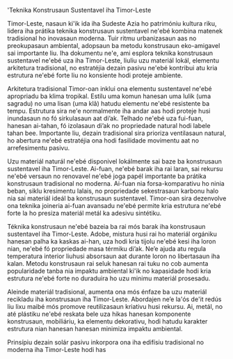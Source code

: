 'Teknika Konstrusaun Sustentavel iha Timor-Leste

Timor-Leste, nasaun ki'ik ida iha Sudeste Azia ho patrimóniu kultura riku, lidera iha prátika teknika konstrusaun sustentavel ne'ebé kombina matenek tradisional ho inovasaun moderna. Tuir ritmu urbanizasaun aas no preokupasaun ambiental, adopsaun ba metodu konstrusaun eko-amigavel sai importante liu. Iha dokumentu ne'e, ami esplora teknika konstrusaun sustentavel ne'ebé uza iha Timor-Leste, liuliu uzu materiál lokál, elementu arkitetura tradisional, no estratéjia dezain pasivu ne'ebé kontribui atu kria estrutura ne'ebé forte liu no konsiente hodi proteje ambiente.

Arkitetura tradisional Timor-oan inklui ona elementu sustentavel ne'ebé apropriadu ba klima tropikal. Estilu uma komun hanesan uma lulik (uma sagradu) no uma lisan (uma klã) hatudu elementu ne'ebé resistente ba tempu. Estrutura sira ne'e normalmente iha andar aas hodi proteje husi inundasaun no fó sirkulasaun aat di’ak. Telhado ne'ebé uza fui-fuan, hanesan ai-tahan, fó izolasaun di’ak no propriedade natural hodi labele tahan bee. Importante liu, dezain tradisional sira prioriza ventilasaun natural, ho abertura ne'ebé estratéjia ona hodi fasilidade movimentu aat no arrefesimentu pasivu.

Uzu materiál naturál ne'ebé disponivel lokálmente sai baze ba konstrusaun sustentavel iha Timor-Leste. Ai-fuan, ne'ebé barak iha rai laran, sai rekursu ne'ebé versaun no renovavel ne'ebé joga papél importante ba prátika konstrusaun tradisional no moderna. Ai-fuan nia forsa-komparativu ho ninia beban, siklu kresimentu lalais, no propriedade sekestrasaun karbonu halo nia sai materiál ideál ba konstrusaun sustentavel. Timor-oan sira dezenvolve ona teknika joineria ai-fuan avansadu ne'ebé permite kria estrutura ne'ebé forte la ho presiza materiál metál ka adesivu sintétiku.

Téknika konstrusaun ne'ebé bazeia ba rai mós barak iha konstrusaun sustentavel iha Timor-Leste. Adobe, mistura husi rai ho materiál orgániku hanesan palha ka kaskas ai-han, uza hodi kria tijolu ne'ebé kesi iha loron nian, ne'ebé fó propriedade masa térmiku di’ak. Ne’e ajuda atu regula temperatura interior liuhusi absorsaun aat durante loron no libertasaun iha kalan. Metodu konstrusaun rai seluk hanesan rai tuku no cob aumenta popularidade tanba nia impaktu ambiental ki'ik no kapasidade hodi kria estrutura ne'ebé forte no duraduira ho uzu minimu materiál prosesadu.

Aleinde materiál tradisional, aumenta ona mós énfaze ba uzu materiál recikladu iha konstrusaun iha Timor-Leste. Abordajen ne’e la'ós de'it redús liu lixu maibé mós promove reutilizasaun kriativu husi rekursu. Ai, metál, no até plástiku ne'ebé reskata bele uza hikas hanesan komponente konstrusaun, mobiliáriu, ka elementu dekorativu, hodi hatudu karakter estrutura nian hanesan hanesan minimiza impaktu ambiental.

Prinsípiu dezain solár pasivu inkorpora ona iha edifísiu tradisional no moderna iha Timor-Leste hodi has